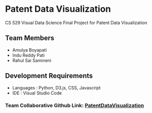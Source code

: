 # Patent Data Visualization
CS 529 Visual Data Science Final Project for Patent Data Visualization


## Team Members
+ Amulya Boyapati
+ Indu Reddy Pati
+ Rahul Sai Samineni


## Development Requirements
+ Languages : Python, D3.js, CSS, Javascript
+ IDE : Visual Studio Code

### **Team Collaborative Github Link**: [PatentDataVisualization](https://rahulsaisamineni.github.io/patentvisualizations.github.io/)
